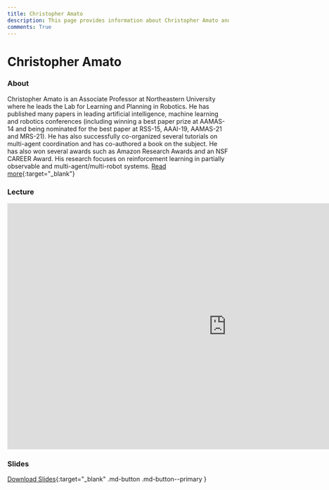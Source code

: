 ```yaml
---
title: Christopher Amato
description: This page provides information about Christopher Amato and details about his talk, including its recording and slides.
comments: True
---
```


# Christopher Amato

### About

Christopher Amato is an Associate Professor at Northeastern University where he leads the Lab for Learning and Planning in Robotics. He has published many papers in leading artificial intelligence, machine learning and robotics conferences (including winning a best paper prize at AAMAS-14 and being nominated for the best paper at RSS-15, AAAI-19, AAMAS-21 and MRS-21). He has also successfully co-organized several tutorials on multi-agent coordination and has co-authored a book on the subject. He has also won several awards such as Amazon Research Awards and an NSF CAREER Award. His research focuses on reinforcement learning in partially observable and multi-agent/multi-robot systems. [Read more](https://www.khoury.northeastern.edu/home/camato/){:target="_blank"}

### Lecture

<iframe width="996" height="560" src="https://www.youtube.com/embed/OQmJwBmwBzY?;start=234" title="YouTube video player" frameborder="0" allow="accelerometer; autoplay; clipboard-write; encrypted-media; gyroscope; picture-in-picture; web-share" referrerpolicy="strict-origin-when-cross-origin" allowfullscreen></iframe>

### Slides

<object class="pdf" 
        data="/assets/guests/christopher_amato.pdf"
        width="996"
        height="560">
</object>

[Download Slides](/assets/guests/christopher_amato.pdf){:target="_blank" .md-button .md-button--primary }

